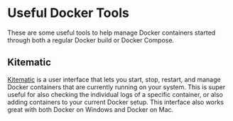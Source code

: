 # Useful Docker Tools

These are some useful tools to help manage Docker containers started through both
a regular Docker build or Docker Compose.

## Kitematic

[Kitematic](https://kitematic.com/) is a user interface that lets you start, stop, restart, and manage
Docker containers that are currently running on your system. This is super useful for also
checking the individual logs of a specific container, or also adding containers to your current Docker
setup. This interface also works great with both Docker on Windows and Docker on Mac.

